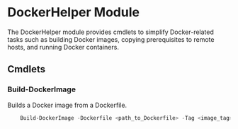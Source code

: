 # DockerHelper Module

The DockerHelper module provides cmdlets to simplify Docker-related tasks such as building Docker images, copying prerequisites to remote hosts, and running Docker containers.



## Cmdlets

### Build-DockerImage

Builds a Docker image from a Dockerfile.

```powershell
    Build-DockerImage -Dockerfile <path_to_Dockerfile> -Tag <image_tag> -Context <path_to_context_directory> -ComputerName <remote_computer_name>
```
